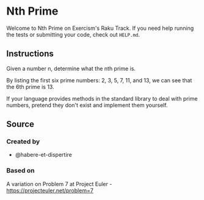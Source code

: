 # Nth Prime

Welcome to Nth Prime on Exercism's Raku Track.
If you need help running the tests or submitting your code, check out `HELP.md`.

## Instructions

Given a number n, determine what the nth prime is.

By listing the first six prime numbers: 2, 3, 5, 7, 11, and 13, we can see that the 6th prime is 13.

If your language provides methods in the standard library to deal with prime numbers, pretend they don't exist and implement them yourself.

## Source

### Created by

- @habere-et-dispertire

### Based on

A variation on Problem 7 at Project Euler - https://projecteuler.net/problem=7